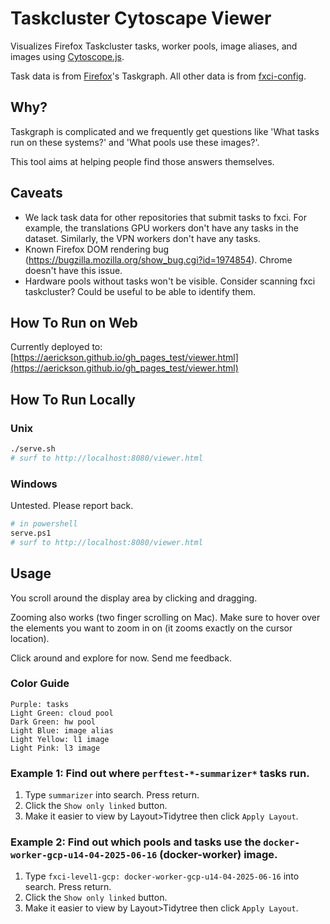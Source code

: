 # Taskcluster Cytoscape Viewer

Visualizes Firefox Taskcluster tasks, worker pools, image aliases, and images using [Cytoscope.js](https://js.cytoscape.org/).

Task data is from [Firefox](https://github.com/mozilla-firefox/firefox)'s Taskgraph. All other data is from [fxci-config](http://github.com/mozilla-releng/fxci-config).

## Why?

Taskgraph is complicated and we frequently get questions like 'What tasks run on these systems?' and 'What pools use these images?'.

This tool aims at helping people find those answers themselves.

## Caveats

- We lack task data for other repositories that submit tasks to fxci. For example, the translations GPU workers don't have any tasks in the dataset. Similarly, the VPN workers don't have any tasks.
- Known Firefox DOM rendering bug (https://bugzilla.mozilla.org/show_bug.cgi?id=1974854). Chrome doesn't have this issue.
- Hardware pools without tasks won't be visible. Consider scanning fxci taskcluster? Could be useful to be able to identify them.

## How To Run on Web

Currently deployed to: [https://aerickson.github.io/gh_pages_test/viewer.html](https://aerickson.github.io/gh_pages_test/viewer.html)

## How To Run Locally

### Unix

```bash
./serve.sh
# surf to http://localhost:8080/viewer.html
```

### Windows

Untested. Please report back.

```bash
# in powershell
serve.ps1
# surf to http://localhost:8080/viewer.html
```

## Usage

You scroll around the display area by clicking and dragging.

Zooming also works (two finger scrolling on Mac). Make sure to hover over the elements you want to zoom in on (it zooms exactly on the cursor location).

Click around and explore for now. Send me feedback.

### Color Guide

```
Purple: tasks
Light Green: cloud pool
Dark Green: hw pool
Light Blue: image alias
Light Yellow: l1 image
Light Pink: l3 image
```

### Example 1: Find out where `perftest-*-summarizer*` tasks run.

1. Type `summarizer` into search. Press return.
2. Click the `Show only linked` button.
3. Make it easier to view by Layout>Tidytree then click `Apply Layout`.

### Example 2: Find out which pools and tasks use the `docker-worker-gcp-u14-04-2025-06-16` (docker-worker) image.

1. Type `fxci-level1-gcp: docker-worker-gcp-u14-04-2025-06-16` into search. Press return.
2. Click the `Show only linked` button.
3. Make it easier to view by Layout>Tidytree then click `Apply Layout`.
